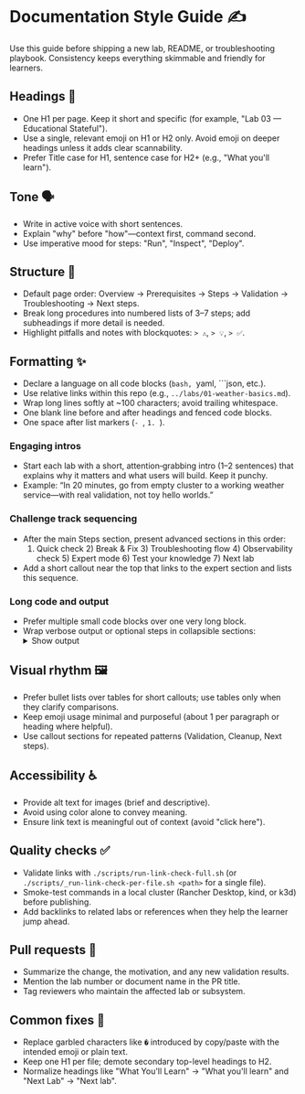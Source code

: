 # Documentation Style Guide ✍️

Use this guide before shipping a new lab, README, or troubleshooting playbook. Consistency keeps everything skimmable and friendly for learners.

## Headings 🎯

- One H1 per page. Keep it short and specific (for example, "Lab 03 — Educational Stateful").
- Use a single, relevant emoji on H1 or H2 only. Avoid emoji on deeper headings unless it adds clear scannability.
- Prefer Title case for H1, sentence case for H2+ (e.g., "What you'll learn").

## Tone 🗣️

- Write in active voice with short sentences.
- Explain "why" before "how"—context first, command second.
- Use imperative mood for steps: "Run", "Inspect", "Deploy".

## Structure 🧱

- Default page order: Overview → Prerequisites → Steps → Validation → Troubleshooting → Next steps.
- Break long procedures into numbered lists of 3–7 steps; add subheadings if more detail is needed.
- Highlight pitfalls and notes with blockquotes: `> ⚠️`, `> 💡`, `> ✅`.

## Formatting ✨

- Declare a language on all code blocks (```bash, ```yaml, ```json, etc.).
- Use relative links within this repo (e.g., `../labs/01-weather-basics.md`).
- Wrap long lines softly at ~100 characters; avoid trailing whitespace.
- One blank line before and after headings and fenced code blocks.
- One space after list markers (`- `, `1. `).

### Engaging intros

- Start each lab with a short, attention‑grabbing intro (1–2 sentences) that explains why it matters and what users will build. Keep it punchy.
- Example: “In 20 minutes, go from empty cluster to a working weather service—with real validation, not toy hello worlds.”

### Challenge track sequencing

- After the main Steps section, present advanced sections in this order:
	1) Quick check 2) Break & Fix 3) Troubleshooting flow 4) Observability check 5) Expert mode 6) Test your knowledge 7) Next lab
- Add a short callout near the top that links to the expert section and lists this sequence.

### Long code and output

- Prefer multiple small code blocks over one very long block.
- Wrap verbose output or optional steps in collapsible sections:
	<details><summary>Show output</summary>
	…
	</details>

## Visual rhythm 🖼️

- Prefer bullet lists over tables for short callouts; use tables only when they clarify comparisons.
- Keep emoji usage minimal and purposeful (about 1 per paragraph or heading where helpful).
- Use callout sections for repeated patterns (Validation, Cleanup, Next steps).

## Accessibility ♿

- Provide alt text for images (brief and descriptive).
- Avoid using color alone to convey meaning.
- Ensure link text is meaningful out of context (avoid "click here").

## Quality checks ✅

- Validate links with `./scripts/run-link-check-full.sh` (or `./scripts/_run-link-check-per-file.sh <path>` for a single file).
- Smoke-test commands in a local cluster (Rancher Desktop, kind, or k3d) before publishing.
- Add backlinks to related labs or references when they help the learner jump ahead.

## Pull requests 🤝

- Summarize the change, the motivation, and any new validation results.
- Mention the lab number or document name in the PR title.
- Tag reviewers who maintain the affected lab or subsystem.

## Common fixes 🔧

- Replace garbled characters like `�` introduced by copy/paste with the intended emoji or plain text.
- Keep one H1 per file; demote secondary top-level headings to H2.
- Normalize headings like "What You'll Learn" → "What you'll learn" and "Next Lab" → "Next lab".
